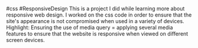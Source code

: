 #css #ResponsiveDesign
This is a project I did while learning more about responsive web design. I worked on the css code in order to ensure that the site's appearance is not compromised when used in a variety of devices.
Highlight:
Ensuring the use of media query = applying several media features to ensure that the website is responsive when viewed on different screen devices.
